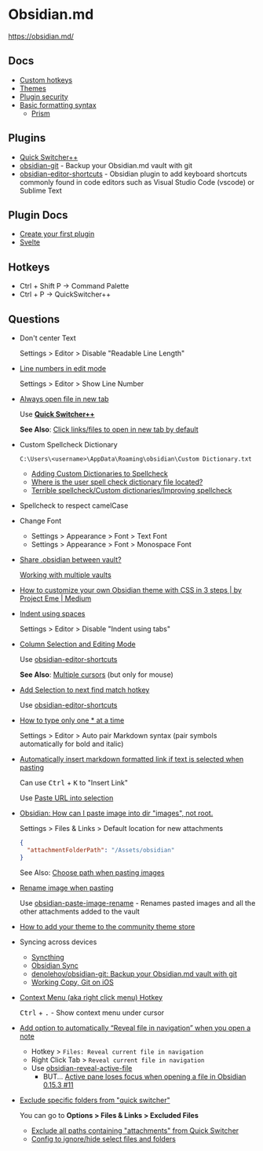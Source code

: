 # Obsidian.md

<https://obsidian.md/>

## Docs

* [Custom hotkeys](https://help.obsidian.md/Customization/Custom+hotkeys)
* [Themes](https://help.obsidian.md/Extending+Obsidian/Themes)
* [Plugin security](https://help.obsidian.md/Extending+Obsidian/Plugin+security)
* [Basic formatting syntax](https://help.obsidian.md/Editing+and+formatting/Basic+formatting+syntax#Code%20blocks)
  * [Prism](https://prismjs.com/#supported-languages)

## Plugins

* [Quick Switcher++](https://github.com/darlal/obsidian-switcher-plus)
* [obsidian-git](https://github.com/denolehov/obsidian-git) - Backup your Obsidian.md vault with git
* [obsidian-editor-shortcuts](https://github.com/timhor/obsidian-editor-shortcuts) - Obsidian plugin to add keyboard shortcuts commonly found in code editors such as Visual Studio Code (vscode) or Sublime Text

## Plugin Docs

* [Create your first plugin](https://marcus.se.net/obsidian-plugin-docs/getting-started/create-your-first-plugin)
* [Svelte](https://marcus.se.net/obsidian-plugin-docs/getting-started/svelte)

## Hotkeys

* Ctrl + Shift P -> Command Palette
* Ctrl + P -> QuickSwitcher++

## Questions

* Don't center Text

  Settings > Editor > Disable "Readable Line Length"

* [Line numbers in edit mode](https://forum.obsidian.md/t/line-numbers-in-edit-mode-core-function-or-css-theme/21403)

  Settings > Editor > Show Line Number

* [Always open file in new tab](https://www.reddit.com/r/ObsidianMD/comments/10k4011/always_open_file_in_new_tab/)

  Use [**Quick Switcher++**](https://github.com/darlal/obsidian-switcher-plus)

  **See Also**: [Click links/files to open in new tab by default](https://forum.obsidian.md/t/click-links-files-to-open-in-new-tab-by-default/7347)

* Custom Spellcheck Dictionary

  ```none
  C:\Users\<username>\AppData\Roaming\obsidian\Custom Dictionary.txt
  ```

  * [Adding Custom Dictionaries to Spellcheck](https://forum.obsidian.md/t/adding-custom-dictionaries-to-spellcheck/5221)
  * [Where is the user spell check dictionary file located?](https://forum.obsidian.md/t/where-is-the-user-spell-check-dictionary-file-located/35714)
  * [Terrible spellcheck/Custom dictionaries/Improving spellcheck](https://forum.obsidian.md/t/terrible-spellcheck-custom-dictionaries-improving-spellcheck/32302)

* Spellcheck to respect camelCase

* Change Font
  * Settings > Appearance > Font > Text Font
  * Settings > Appearance > Font > Monospace Font

* [Share .obsidian between vault?](https://forum.obsidian.md/t/share-obsidian-between-vault/12224)

  [Working with multiple vaults](https://help.obsidian.md/How+to/Working+with+multiple+vaults)

* [How to customize your own Obsidian theme with CSS in 3 steps | by Project Eme | Medium](https://projecteme.medium.com/how-to-customise-your-own-obsidian-css-in-3-steps-ae319e53f5d4)

* [Indent using spaces](https://forum.obsidian.md/t/use-tabs-off-only-replaces-tabs-with-spaces-in-lists/3583)

  Settings > Editor > Disable "Indent using tabs"

* [Column Selection and Editing Mode](https://forum.obsidian.md/t/column-selection-and-editing-mode/32191)

  Use [obsidian-editor-shortcuts](https://github.com/timhor/obsidian-editor-shortcuts)

  **See Also**: [Multiple cursors](https://help.obsidian.md/Editing+and+formatting/Multiple+cursors) (but only for mouse)

* [Add Selection to next find match hotkey](https://forum.obsidian.md/t/add-selection-to-next-find-match-hotkey/2226)

  Use [obsidian-editor-shortcuts](https://github.com/timhor/obsidian-editor-shortcuts)

* [How to type only one * at a time](https://www.reddit.com/r/ObsidianMD/comments/sz402s/how_to_type_only_one_at_a_time/)

  Settings > Editor > Auto pair Markdown syntax (pair symbols automatically for bold and italic)


* [Automatically insert markdown formatted link if text is selected when pasting](https://forum.obsidian.md/t/automatically-insert-markdown-formatted-link-if-text-is-selected-when-pasting/3646)


  Can use <kbd>Ctrl</kbd> + <kbd>K</kbd> to "Insert Link"

  Use [Paste URL into selection](https://github.com/denolehov/obsidian-url-into-selection)

* [Obsidian: How can I paste image into dir "images", not root.](https://www.reddit.com/r/ObsidianMD/comments/rvkhj9/obsidian_how_can_i_paste_image_into_dir_images/?utm_source=share&utm_medium=web2x&context=3)

  Settings > Files & Links > Default location for new attachments

  ```json
  {
    "attachmentFolderPath": "/Assets/obsidian"
  }
  ```
  
  See Also: [Choose path when pasting images](https://forum.obsidian.md/t/choose-path-when-pasting-images/738)

* [Rename image when pasting](https://www.reddit.com/r/ObsidianMD/comments/u75xqu/introducing_paste_image_rename_plugin/)

  Use [obsidian-paste-image-rename](https://github.com/reorx/obsidian-paste-image-rename) - Renames pasted images and all the other attachments added to the vault

* [How to add your theme to the community theme store](https://publish.obsidian.md/hub/04+-+Guides%2C+Workflows%2C+%26+Courses/Guides/How+to+add+your+theme+to+the+community+theme+store)

* Syncing across devices

  * [Syncthing](https://syncthing.net/)
  * [Obsidian Sync](https://obsidian.md/sync)
  * [denolehov/obsidian-git: Backup your Obsidian.md vault with git](https://github.com/denolehov/obsidian-git)
  * [Working Copy, Git on iOS](https://workingcopy.app/)

* [Context Menu (aka right click menu) Hotkey](https://forum.obsidian.md/t/context-menu-aka-right-click-menu-hotkey/22059)

  <kbd>Ctrl</kbd> + <kbd>.</kbd> - Show context menu under cursor


* [Add option to automatically “Reveal file in navigation” when you open a note](https://forum.obsidian.md/t/add-option-to-automatically-reveal-file-in-navigation-when-you-open-a-note/9429)

  * Hotkey > `Files: Reveal current file in navigation`
  * Right Click Tab > `Reveal current file in navigation`
  * Use [obsidian-reveal-active-file](https://github.com/shichongrui/obsidian-reveal-active-file)
    * BUT... [Active pane loses focus when opening a file in Obsidian 0.15.3 #11](https://github.com/shichongrui/obsidian-reveal-active-file/issues/11)

* [Exclude specific folders from "quick switcher"](https://www.reddit.com/r/ObsidianMD/comments/nr22jo/exclude_specific_folders_from_quick_switcher/)

  You can go to **Options > Files & Links > Excluded Files**

  * [Exclude all paths containing "attachments" from Quick Switcher](https://www.reddit.com/r/ObsidianMD/comments/vqdf4m/exclude_all_paths_containing_attachments_from/)
  * [Config to ignore/hide select files and folders](https://forum.obsidian.md/t/config-to-ignore-hide-select-files-and-folders/4186)

